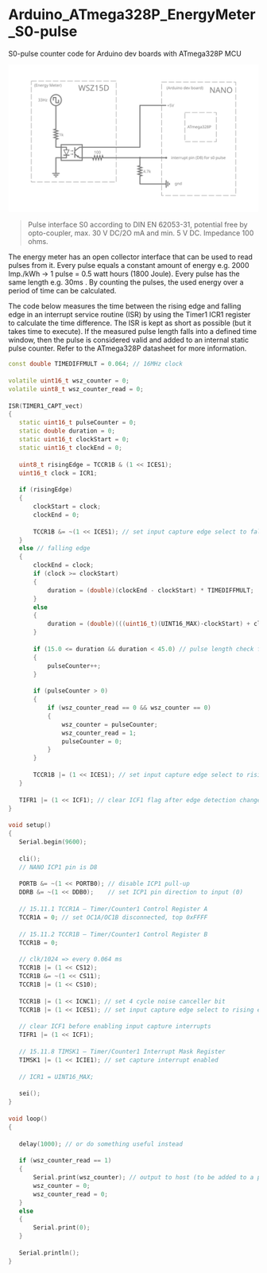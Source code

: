 # Arduino_ATmega328P_EnergyMeter_S0-pulse
S0-pulse counter code for Arduino dev boards with ATmega328P MCU

[<img src="circuit.svg">](https://www.falstad.com/circuit/circuitjs.html?ctz=CQAgjCAMB0l3BWEBmaBOMAmLAOZa0cwFltkQFIKKqEBTAWjDACgAWSAdhUjZ7+QJM-cCwBOIDlWTIAbJNkC5UcHBYAlEZkwDe4WVSrCZ1Q1GgIWAcxEz5yPchx9D1igclh5iqmy8rIFgB3STgRBA8HFw0KNGEwTm8I8ESA0NMAi3EtHVs9KjB4YIUleQQsFGVAiQjpZVrPeV9ONRDy43rIquKGuxAfSqaWACMQbRxVYTYcbj9XAA8UTgmwEzZOJFX5PlyAdQBlAC1iABEWRdkEJGQOECJpNnI+CoBLADsAFzoxMQBXAAcPgAdADO-3eoIAFCccABKUEAMwA9mJQSDIKD-r8ADYgug9DwJMqRfLnfqybZgND9HDbbSScDCKxvAAmI36mHkhSQOCEknKUAJBVSCDiKSGi04nHiTjufnA8p2fAAcgBBZUAeTJiggWG4nHW4AcDIqkNVYhZv3eSNBLLoADdQcMkQBDC2wsmYWXManIMArenPYSQgCib2+VgAnqCALJ0L5iD2SwpjNjyZbCHTUoMgVUAFQAtnQrC7SDgAArs2RobhUiacNDkTAzQVI8AQRQqDgEVTmeCQGuXWSYJBGdsoFhAA)

>Pulse interface S0 according to DIN EN 62053-31, potential free by opto-coupler, max. 30 V DC/2O mA and min. 5 V DC.
Impedance 100 ohms.

The energy meter has an open collector interface that can be used to read pulses from it. Every pulse equals a constant amount of energy e.g. 2000 Imp./kWh -> 1 pulse = 0.5 watt hours (1800 Joule). Every pulse has the same length e.g. 30ms .
By counting the pulses, the used energy over a period of time can be calculated.

The code below measures the time between the rising edge and falling edge in an interrupt service routine (ISR) by using the Timer1 ICR1 register to calculate the time difference.
The ISR is kept as short as possible (but it takes time to execute). If the measured pulse length falls into a defined time window, then the pulse is considered valid and added to an internal static pulse counter.
Refer to the ATmega328P datasheet for more information. 

 ```C++
const double TIMEDIFFMULT = 0.064; // 16MHz clock

volatile uint16_t wsz_counter = 0;
volatile uint8_t wsz_counter_read = 0;

ISR(TIMER1_CAPT_vect)
{
    static uint16_t pulseCounter = 0;
    static double duration = 0;
    static uint16_t clockStart = 0;
    static uint16_t clockEnd = 0;

    uint8_t risingEdge = TCCR1B & (1 << ICES1);
    uint16_t clock = ICR1;
     
    if (risingEdge)
    {
        clockStart = clock;
        clockEnd = 0;

        TCCR1B &= ~(1 << ICES1); // set input capture edge select to falling edge
    }
    else // falling edge
    {
        clockEnd = clock;
        if (clock >= clockStart)
        {
            duration = (double)(clockEnd - clockStart) * TIMEDIFFMULT;
        }
        else
        {
            duration = (double)(((uint16_t)(UINT16_MAX)-clockStart) + clockEnd) * TIMEDIFFMULT;
        }

        if (15.0 <= duration && duration < 45.0) // pulse length check for ~30ms
        {
            pulseCounter++;
        }

        if (pulseCounter > 0)
        {
            if (wsz_counter_read == 0 && wsz_counter == 0)
            {
                wsz_counter = pulseCounter;
                wsz_counter_read = 1;
                pulseCounter = 0;
            }
        }

        TCCR1B |= (1 << ICES1); // set input capture edge select to rising edge
    }

    TIFR1 |= (1 << ICF1); // clear ICF1 flag after edge detection change (15.6.3 by writing a logical one to the I/O bit location)
}

void setup()
{
    Serial.begin(9600);

    cli();
    // NANO ICP1 pin is D8

    PORTB &= ~(1 << PORTB0); // disable ICP1 pull-up
    DDRB &= ~(1 << DDB0);    // set ICP1 pin direction to input (0)

    // 15.11.1 TCCR1A – Timer/Counter1 Control Register A
    TCCR1A = 0; // set OC1A/OC1B disconnected, top 0xFFFF

    // 15.11.2 TCCR1B – Timer/Counter1 Control Register B
    TCCR1B = 0;

    // clk/1024 => every 0.064 ms
    TCCR1B |= (1 << CS12);
    TCCR1B &= ~(1 << CS11);
    TCCR1B |= (1 << CS10);

    TCCR1B |= (1 << ICNC1); // set 4 cycle noise canceller bit
    TCCR1B |= (1 << ICES1); // set input capture edge select to rising edge

    // clear ICF1 before enabling input capture interrupts
    TIFR1 |= (1 << ICF1);

    // 15.11.8 TIMSK1 – Timer/Counter1 Interrupt Mask Register
    TIMSK1 |= (1 << ICIE1); // set capture interrupt enabled

    // ICR1 = UINT16_MAX;

    sei();
}

void loop()
{
    
    delay(1000); // or do something useful instead    
    
    if (wsz_counter_read == 1)
    {
        Serial.print(wsz_counter); // output to host (to be added to a persistent data entity)
        wsz_counter = 0;
        wsz_counter_read = 0;
    }
    else
    {
        Serial.print(0);
    }
  
    Serial.println();
}

```

